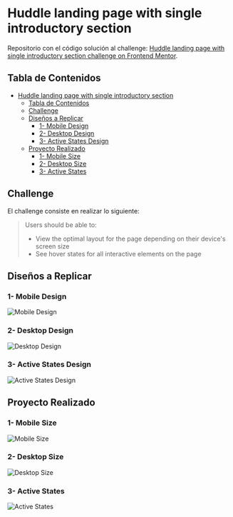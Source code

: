 # Huddle landing page with single introductory section

Repositorio con el código solución al challenge: [Huddle landing page with single introductory section challenge on Frontend Mentor](https://www.frontendmentor.io/challenges/huddle-landing-page-with-a-single-introductory-section-B_2Wvxgi0).

## Tabla de Contenidos

- [Huddle landing page with single introductory section](#huddle-landing-page-with-single-introductory-section)
  - [Tabla de Contenidos](#tabla-de-contenidos)
  - [Challenge](#challenge)
  - [Diseños a Replicar](#diseños-a-replicar)
    - [1- Mobile Design](#1--mobile-design)
    - [2- Desktop Design](#2--desktop-design)
    - [3- Active States Design](#3--active-states-design)
  - [Proyecto Realizado](#proyecto-realizado)
    - [1- Mobile Size](#1--mobile-size)
    - [2- Desktop Size](#2--desktop-size)
    - [3- Active States](#3--active-states)

## Challenge

El challenge consiste en realizar lo siguiente:

> Users should be able to:
>
> - View the optimal layout for the page depending on their device's screen size
> - See hover states for all interactive elements on the page

## Diseños a Replicar

### 1- Mobile Design

![Mobile Design](./screenshots/mobile-design.jpg)

### 2- Desktop Design

![Desktop Design](./screenshots/desktop-design.jpg)

### 3- Active States Design

![Active States Design](./screenshots/active-states.jpg)

## Proyecto Realizado

### 1- Mobile Size

![Mobile Size](./screenshots/waldo/mobile.webp)

### 2- Desktop Size

![Desktop Size](./screenshots/waldo/desktop.webp)

### 3- Active States

![Active States](./screenshots/waldo/active_states.webp)
